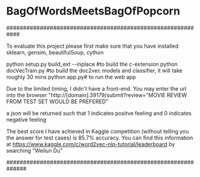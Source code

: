 # BagOfWordsMeetsBagOfPopcorn
############################################################

To evaluate this project please first make sure 
that you have installed
sklearn, gensim, beautifulSoup, cython

python setup.py build_ext --inplace #to build the c-extension
python docVecTrain.py #to build the doc2vec models and classifier, it will take roughly 30 mins
python app.py# to run the web app

Due to the limited timing, I didn't have a front-end.
You may enter the url into the browser
"http://[domain]:39179/submit?review="MOVIE REVIEW FROM TEST SET WOULD BE PREFERED"

a json will be returned such that 1 indicates positve feeling and 0 indicates negative feeling

The best score I have achieved in Kaggle competition
(without telling you the answer for test cases)
is 85.7% accuracy.
You can find this information at 
https://www.kaggle.com/c/word2vec-nlp-tutorial/leaderboard
by searching "Weilun Du" 


##############################################################
